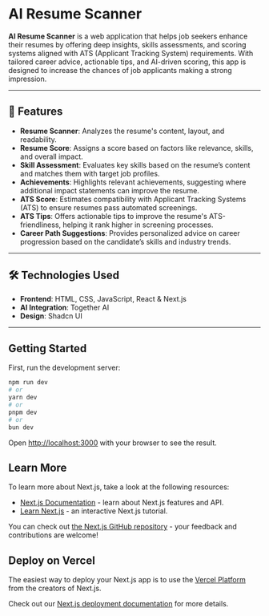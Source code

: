 # AI Resume Scanner

**AI Resume Scanner** is a web application that helps job seekers enhance their resumes by offering deep insights, skills assessments, and scoring systems aligned with ATS (Applicant Tracking System) requirements. With tailored career advice, actionable tips, and AI-driven scoring, this app is designed to increase the chances of job applicants making a strong impression.

---

## 🚀 Features

- **Resume Scanner**: Analyzes the resume's content, layout, and readability.
- **Resume Score**: Assigns a score based on factors like relevance, skills, and overall impact.
- **Skill Assessment**: Evaluates key skills based on the resume’s content and matches them with target job profiles.
- **Achievements**: Highlights relevant achievements, suggesting where additional impact statements can improve the resume.
- **ATS Score**: Estimates compatibility with Applicant Tracking Systems (ATS) to ensure resumes pass automated screenings.
- **ATS Tips**: Offers actionable tips to improve the resume's ATS-friendliness, helping it rank higher in screening processes.
- **Career Path Suggestions**: Provides personalized advice on career progression based on the candidate’s skills and industry trends.

---

## 🛠️ Technologies Used

- **Frontend**: HTML, CSS, JavaScript, React & Next.js
- **AI Integration**: Together AI
- **Design**: Shadcn UI

---

## Getting Started

First, run the development server:

```bash
npm run dev
# or
yarn dev
# or
pnpm dev
# or
bun dev
```

Open [http://localhost:3000](http://localhost:3000) with your browser to see the result.

## Learn More

To learn more about Next.js, take a look at the following resources:

- [Next.js Documentation](https://nextjs.org/docs) - learn about Next.js features and API.
- [Learn Next.js](https://nextjs.org/learn) - an interactive Next.js tutorial.

You can check out [the Next.js GitHub repository](https://github.com/vercel/next.js) - your feedback and contributions are welcome!

## Deploy on Vercel

The easiest way to deploy your Next.js app is to use the [Vercel Platform](https://vercel.com/) from the creators of Next.js.

Check out our [Next.js deployment documentation](https://nextjs.org/docs/app/building-your-application/deploying) for more details.
